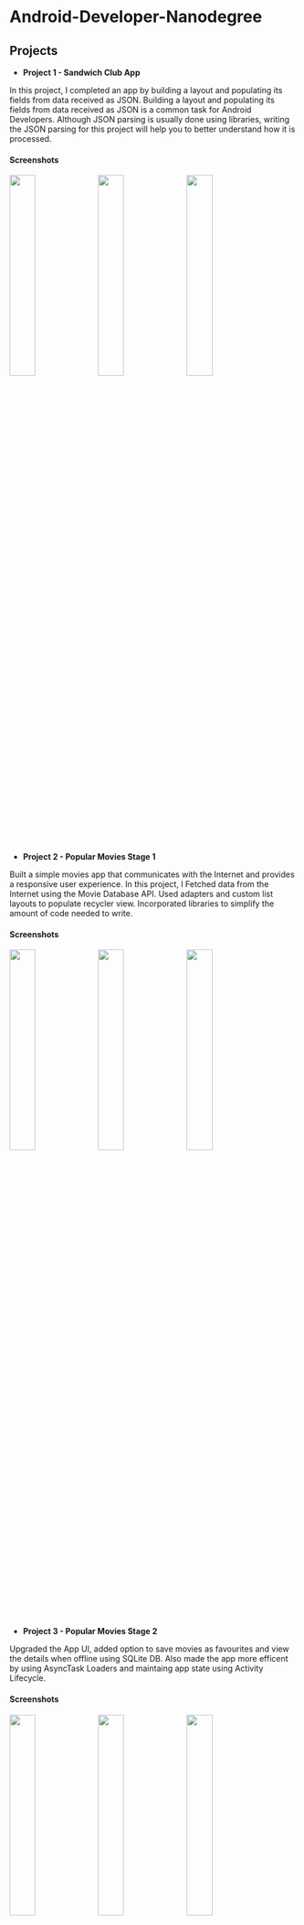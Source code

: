 # Android-Developer-Nanodegree

## Projects

* **Project 1 - Sandwich Club App**

In this project, I completed an app by building a layout and populating its fields from data received as JSON.
Building a layout and populating its fields from data received as JSON is a common task for Android Developers. Although JSON parsing is usually done using libraries, writing the JSON parsing for this project will help you to better understand how it is processed.

#### Screenshots
<img src="https://i.imgur.com/Dnnvd4B.png" width="30%"> <img src="https://i.imgur.com/xdM0UZq.png" width="30%"> <img src="https://i.imgur.com/2kll0Gx.png" width="30%"> 

* **Project 2 - Popular Movies Stage 1**

Built a simple movies app that communicates with the Internet and provides a responsive user experience. In this project, I Fetched data from the Internet using the Movie Database API. Used adapters and custom list layouts to populate recycler view. Incorporated libraries to simplify the amount of code needed to write.

#### Screenshots
<img src="https://i.imgur.com/TIPvgbD.jpg" width="30%"> <img src="https://i.imgur.com/amG2snE.jpg" width="30%"> <img src="https://i.imgur.com/O83AXoR.jpg" width="30%"> 

* **Project 3 - Popular Movies Stage 2**

Upgraded the App UI, added option to save movies as favourites and view the details when offline using SQLite DB. Also made the app more efficent by using AsyncTask Loaders and maintaing app state using Activity Lifecycle.

#### Screenshots
<img src="https://i.imgur.com/W59KH1A.jpg" width="30%"> <img src="https://i.imgur.com/71eAM82.jpg" width="30%"> <img src="https://i.imgur.com/6GBmFU0.jpg" width="30%"> 
<img src="https://i.imgur.com/hwSlbdY.png" width="30%"> <img src="https://i.imgur.com/eZJ8CzP.png" width="30%"> <img src="https://i.imgur.com/X6Eq223.jpg" width="30%">
